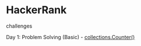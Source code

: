 # HackerRank

challenges

Day 1:
Problem Solving (Basic) - [collections.Counter()](https://www.hackerrank.com/challenges/collections-counter/)
